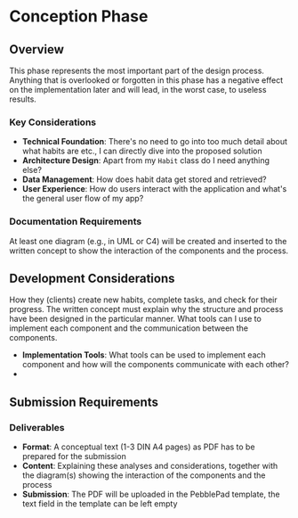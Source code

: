 # Conception Phase

## Overview

This phase represents the most important part of the design process. Anything that is overlooked or forgotten in this phase has a negative effect on the implementation later and will lead, in the worst case, to useless results.

### Key Considerations

- **Technical Foundation**: There's no need to go into too much detail about what habits are etc., I can directly dive into the proposed solution
- **Architecture Design**: Apart from my `Habit` class do I need anything else? 
- **Data Management**: How does habit data get stored and retrieved? 
- **User Experience**: How do users interact with the application and what's the general user flow of my app? 

### Documentation Requirements

At least one diagram (e.g., in UML or C4) will be created and inserted to the written concept to show the interaction of the components and the process.


## Development Considerations

How they (clients) create new habits, complete tasks, and check for their progress. The written concept must explain why the structure and process have been designed in the particular manner. What tools can I use to implement each component and the communication between the components.
- **Implementation Tools**: What tools can be used to implement each component and how will the components communicate with each other?
- 
## Submission Requirements

### Deliverables

- **Format**: A conceptual text (1-3 DIN A4 pages) as PDF has to be prepared for the submission
- **Content**: Explaining these analyses and considerations, together with the diagram(s) showing the interaction of the components and the process
- **Submission**: The PDF will be uploaded in the PebblePad template, the text field in the template can be left empty


